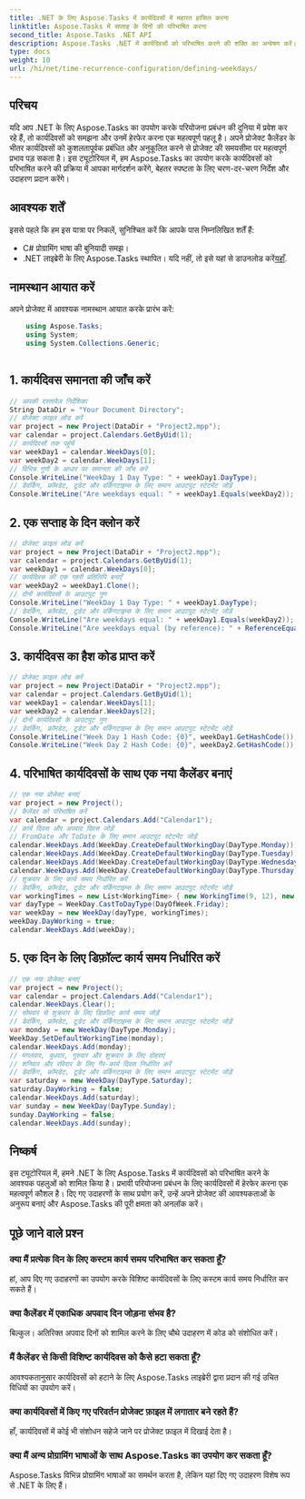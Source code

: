 ```yaml
---
title: .NET के लिए Aspose.Tasks में कार्यदिवसों में महारत हासिल करना
linktitle: Aspose.Tasks में सप्ताह के दिनों को परिभाषित करना
second_title: Aspose.Tasks .NET API
description: Aspose.Tasks .NET में कार्यदिवसों को परिभाषित करने की शक्ति का अन्वेषण करें। प्रोजेक्ट कैलेंडर को कुशलतापूर्वक प्रबंधित करने, कार्य समय को अनुकूलित करने आदि के लिए हमारे विस्तृत ट्यूटोरियल का पालन करें।
type: docs
weight: 10
url: /hi/net/time-recurrence-configuration/defining-weekdays/
---
```

## परिचय
यदि आप .NET के लिए Aspose.Tasks का उपयोग करके परियोजना प्रबंधन की दुनिया में प्रवेश कर रहे हैं, तो कार्यदिवसों को समझना और उनमें हेरफेर करना एक महत्वपूर्ण पहलू है। अपने प्रोजेक्ट कैलेंडर के भीतर कार्यदिवसों को कुशलतापूर्वक प्रबंधित और अनुकूलित करने से प्रोजेक्ट की समयसीमा पर महत्वपूर्ण प्रभाव पड़ सकता है। इस ट्यूटोरियल में, हम Aspose.Tasks का उपयोग करके कार्यदिवसों को परिभाषित करने की प्रक्रिया में आपका मार्गदर्शन करेंगे, बेहतर स्पष्टता के लिए चरण-दर-चरण निर्देश और उदाहरण प्रदान करेंगे।
## आवश्यक शर्तें
इससे पहले कि हम इस यात्रा पर निकलें, सुनिश्चित करें कि आपके पास निम्नलिखित शर्तें हैं:
- C# प्रोग्रामिंग भाषा की बुनियादी समझ।
-  .NET लाइब्रेरी के लिए Aspose.Tasks स्थापित। यदि नहीं, तो इसे यहां से डाउनलोड करें[यहाँ](https://releases.aspose.com/tasks/net/).
## नामस्थान आयात करें
अपने प्रोजेक्ट में आवश्यक नामस्थान आयात करके प्रारंभ करें:
```csharp
    using Aspose.Tasks;
    using System;
    using System.Collections.Generic;
    
```
## 1. कार्यदिवस समानता की जाँच करें
```csharp
// आपकी दस्तावेज़ निर्देशिका
String DataDir = "Your Document Directory";
// प्रोजेक्ट फ़ाइल लोड करें
var project = new Project(DataDir + "Project2.mpp");
var calendar = project.Calendars.GetByUid(1);
// कार्यदिवसों तक पहुंचें
var weekDay1 = calendar.WeekDays[0];
var weekDay2 = calendar.WeekDays[1];
// विभिन्न गुणों के आधार पर समानता की जाँच करें
Console.WriteLine("WeekDay 1 Day Type: " + weekDay1.DayType);
// डेवर्किंग, फ्रॉमडेट, टूडेट और वर्किंगटाइम्स के लिए समान आउटपुट स्टेटमेंट जोड़ें
Console.WriteLine("Are weekdays equal: " + weekDay1.Equals(weekDay2));
```
## 2. एक सप्ताह के दिन क्लोन करें
```csharp
// प्रोजेक्ट फ़ाइल लोड करें
var project = new Project(DataDir + "Project2.mpp");
var calendar = project.Calendars.GetByUid(1);
var weekDay1 = calendar.WeekDays[0];
// कार्यदिवस की एक गहरी प्रतिलिपि बनाएँ
var weekDay2 = weekDay1.Clone();
// दोनों कार्यदिवसों के आउटपुट गुण
Console.WriteLine("WeekDay 1 Day Type: " + weekDay1.DayType);
// डेवर्किंग, फ्रॉमडेट, टूडेट और वर्किंगटाइम्स के लिए समान आउटपुट स्टेटमेंट जोड़ें
Console.WriteLine("Are weekdays equal: " + weekDay1.Equals(weekDay2));
Console.WriteLine("Are weekdays equal (by reference): " + ReferenceEquals(weekDay1, weekDay2));
```
## 3. कार्यदिवस का हैश कोड प्राप्त करें
```csharp
// प्रोजेक्ट फ़ाइल लोड करें
var project = new Project(DataDir + "Project2.mpp");
var calendar = project.Calendars.GetByUid(1);
var weekDay1 = calendar.WeekDays[1];
var weekDay2 = calendar.WeekDays[2];
// दोनों कार्यदिवसों के आउटपुट गुण
// डेवर्किंग, फ्रॉमडेट, टूडेट और वर्किंगटाइम्स के लिए समान आउटपुट स्टेटमेंट जोड़ें
Console.WriteLine("Week Day 1 Hash Code: {0}", weekDay1.GetHashCode());
Console.WriteLine("Week Day 2 Hash Code: {0}", weekDay2.GetHashCode());
```
## 4. परिभाषित कार्यदिवसों के साथ एक नया कैलेंडर बनाएं
```csharp
// एक नया प्रोजेक्ट बनाएं
var project = new Project();
// कैलेंडर को परिभाषित करें
var calendar = project.Calendars.Add("Calendar1");
// कार्य दिवस और अपवाद दिवस जोड़ें
// FromDate और ToDate के लिए समान आउटपुट स्टेटमेंट जोड़ें
calendar.WeekDays.Add(WeekDay.CreateDefaultWorkingDay(DayType.Monday));
calendar.WeekDays.Add(WeekDay.CreateDefaultWorkingDay(DayType.Tuesday));
calendar.WeekDays.Add(WeekDay.CreateDefaultWorkingDay(DayType.Wednesday));
calendar.WeekDays.Add(WeekDay.CreateDefaultWorkingDay(DayType.Thursday));
// शुक्रवार के लिए कार्य समय निर्धारित करें
// डेवर्किंग, फ्रॉमडेट, टूडेट और वर्किंगटाइम्स के लिए समान आउटपुट स्टेटमेंट जोड़ें
var workingTimes = new List<WorkingTime> { new WorkingTime(9, 12), new WorkingTime(13, 16) };
var dayType = WeekDay.CastToDayType(DayOfWeek.Friday);
var weekDay = new WeekDay(dayType, workingTimes);
weekDay.DayWorking = true;
calendar.WeekDays.Add(weekDay);
```
## 5. एक दिन के लिए डिफ़ॉल्ट कार्य समय निर्धारित करें
```csharp
// एक नया प्रोजेक्ट बनाएं
var project = new Project();
var calendar = project.Calendars.Add("Calendar1");
calendar.WeekDays.Clear();
// सोमवार से शुक्रवार के लिए डिफ़ॉल्ट कार्य समय जोड़ें
// डेवर्किंग, फ्रॉमडेट, टूडेट और वर्किंगटाइम्स के लिए समान आउटपुट स्टेटमेंट जोड़ें
var monday = new WeekDay(DayType.Monday);
WeekDay.SetDefaultWorkingTime(monday);
calendar.WeekDays.Add(monday);
// मंगलवार, बुधवार, गुरुवार और शुक्रवार के लिए दोहराएं
// शनिवार और रविवार के लिए गैर-कार्य दिवस निर्धारित करें
// डेवर्किंग, फ्रॉमडेट, टूडेट और वर्किंगटाइम्स के लिए समान आउटपुट स्टेटमेंट जोड़ें
var saturday = new WeekDay(DayType.Saturday);
saturday.DayWorking = false;
calendar.WeekDays.Add(saturday);
var sunday = new WeekDay(DayType.Sunday);
sunday.DayWorking = false;
calendar.WeekDays.Add(sunday);
```
## निष्कर्ष
इस ट्यूटोरियल में, हमने .NET के लिए Aspose.Tasks में कार्यदिवसों को परिभाषित करने के आवश्यक पहलुओं को शामिल किया है। प्रभावी परियोजना प्रबंधन के लिए कार्यदिवसों में हेरफेर करना एक महत्वपूर्ण कौशल है। दिए गए उदाहरणों के साथ प्रयोग करें, उन्हें अपने प्रोजेक्ट की आवश्यकताओं के अनुरूप बनाएं और Aspose.Tasks की पूरी क्षमता को अनलॉक करें।
## पूछे जाने वाले प्रश्न
### क्या मैं प्रत्येक दिन के लिए कस्टम कार्य समय परिभाषित कर सकता हूँ?
हां, आप दिए गए उदाहरणों का उपयोग करके विशिष्ट कार्यदिवसों के लिए कस्टम कार्य समय निर्धारित कर सकते हैं।
### क्या कैलेंडर में एकाधिक अपवाद दिन जोड़ना संभव है?
बिल्कुल। अतिरिक्त अपवाद दिनों को शामिल करने के लिए चौथे उदाहरण में कोड को संशोधित करें।
### मैं कैलेंडर से किसी विशिष्ट कार्यदिवस को कैसे हटा सकता हूँ?
आवश्यकतानुसार कार्यदिवसों को हटाने के लिए Aspose.Tasks लाइब्रेरी द्वारा प्रदान की गई उचित विधियों का उपयोग करें।
### क्या कार्यदिवसों में किए गए परिवर्तन प्रोजेक्ट फ़ाइल में लगातार बने रहते हैं?
हाँ, कार्यदिवसों में कोई भी संशोधन सहेजे जाने पर प्रोजेक्ट फ़ाइल में दिखाई देता है।
### क्या मैं अन्य प्रोग्रामिंग भाषाओं के साथ Aspose.Tasks का उपयोग कर सकता हूँ?
Aspose.Tasks विभिन्न प्रोग्रामिंग भाषाओं का समर्थन करता है, लेकिन यहां दिए गए उदाहरण विशेष रूप से .NET के लिए हैं।